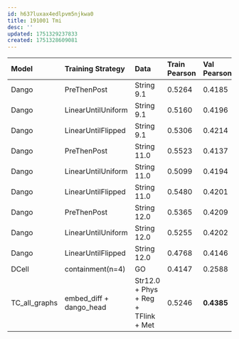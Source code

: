 ```yaml
---
id: h637luxax4edlpvm5njkwa0
title: 191001 Tmi
desc: ''
updated: 1751329237833
created: 1751328609081
---
```

| Model         | Training Strategy       | Data                                | Train Pearson | Val Pearson |
|:--------------|:------------------------|:------------------------------------|:--------------|:------------|
| Dango         | PreThenPost             | String 9.1                          | 0.5264        | 0.4185      |
| Dango         | LinearUntilUniform      | String 9.1                          | 0.5160        | 0.4196      |
| Dango         | LinearUntilFlipped      | String 9.1                          | 0.5306        | 0.4214      |
| Dango         | PreThenPost             | String 11.0                         | 0.5523        | 0.4137      |
| Dango         | LinearUntilUniform      | String 11.0                         | 0.5099        | 0.4194      |
| Dango         | LinearUntilFlipped      | String 11.0                         | 0.5480        | 0.4201      |
| Dango         | PreThenPost             | String 12.0                         | 0.5365        | 0.4209      |
| Dango         | LinearUntilUniform      | String 12.0                         | 0.5255        | 0.4202      |
| Dango         | LinearUntilFlipped      | String 12.0                         | 0.4768        | 0.4146      |
| DCell         | containment(n=4)        | GO                                  | 0.4147        | 0.2588      |
| TC_all_graphs | embed_diff + dango_head | Str12.0 + Phys + Reg + TFlink + Met | 0.5246        | **0.4385**  |
